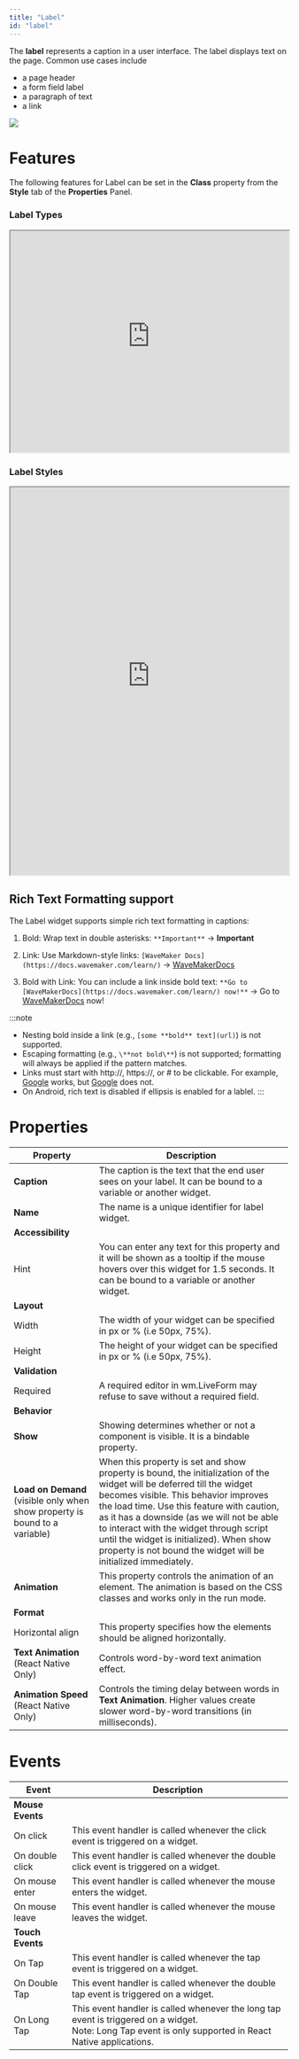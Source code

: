 ```yaml
---
title: "Label"
id: "label"
---
```


The **label** represents a caption in a user interface. The label displays text on the page. Common use cases include

- a page header
- a form field label
- a paragraph of text
- a link

[![](/learn/assets/label_struct.jpg)](/learn/assets/label_struct.jpg)

# Features

The following features for Label can be set in the **Class** property from the **Style** tab of the **Properties** Panel.

### Label Types

<iframe width="100%" height="400" style={{backgroundColor: "snow"}} allowtransparency="true" src="https://apps.wavemakeronline.com/documentation_snippets/#/LabelStyles">Label Types</iframe>

### Label Styles

<iframe width="100%" height="700" style={{backgroundColor: "snow"}} allowtransparency="true" src="https://apps.wavemakeronline.com/documentation_snippets/#/Labels">LabelStyles</iframe>

## Rich Text Formatting support

The Label widget supports simple rich text formatting in captions:

1. Bold: Wrap text in double asterisks: `**Important**` → **Important**

2. Link: Use Markdown-style links: `[WaveMaker Docs](https://docs.wavemaker.com/learn/)` → [WaveMakerDocs](https://docs.wavemaker.com/learn/)

3. Bold with Link: You can include a link inside bold text: `**Go to [WaveMakerDocs](https://docs.wavemaker.com/learn/) now!**` → Go to [WaveMakerDocs](https://docs.wavemaker.com/learn/) now!

:::note
- Nesting bold inside a link (e.g., `[some **bold** text](url)`) is not supported.
- Escaping formatting (e.g., `\**not bold\**`) is not supported; formatting will always be applied if the pattern matches.
- Links must start with http://, https://, or # to be clickable. For example, [Google](https://google.com) works, but [Google](google.com) does not.
- On Android, rich text is disabled if ellipsis is enabled for a lablel.
:::

# Properties

| Property | Description |
| --- | --- |
| **Caption** | The caption is the text that the end user sees on your label. It can be bound to a variable or another widget. |
| **Name** | The name is a unique identifier for label widget. |
| **Accessibility** |
| Hint | You can enter any text for this property and it will be shown as a tooltip if the mouse hovers over this widget for 1.5 seconds. It can be bound to a variable or another widget. |
| **Layout** |
| Width | The width of your widget can be specified in px or % (i.e 50px, 75%). |
| Height | The height of your widget can be specified in px or % (i.e 50px, 75%). |
| **Validation** |
| Required | A required editor in wm.LiveForm may refuse to save without a required field. |
| **Behavior** |
| **Show** | Showing determines whether or not a component is visible. It is a bindable property. |
| **Load on Demand** (visible only when show property is bound to a variable) | When this property is set and show property is bound, the initialization of the widget will be deferred till the widget becomes visible. This behavior improves the load time. Use this feature with caution, as it has a downside (as we will not be able to interact with the widget through script until the widget is initialized). When show property is not bound the widget will be initialized immediately. |
| **Animation** | This property controls the animation of an element. The animation is based on the CSS classes and works only in the run mode. |
| **Format** |
| Horizontal align | This property specifies how the elements should be aligned horizontally. |
| **Text Animation** (React Native Only) | Controls word-by-word text animation effect. |
| **Animation Speed** (React Native Only) | Controls the timing delay between words in **Text Animation**. Higher values create slower word-by-word transitions (in milliseconds). |

# Events

| Event | Description |
| --- | --- |
| **Mouse Events** |
| On click | This event handler is called whenever the click event is triggered on a widget. |
| On double click | This event handler is called whenever the double click event is triggered on a widget. |
| On mouse enter | This event handler is called whenever the mouse enters the widget. |
| On mouse leave | This event handler is called whenever the mouse leaves the widget. |
| **Touch Events** |
| On Tap | This event handler is called whenever the tap event is triggered on a widget. |
| On Double Tap | This event handler is called whenever the double tap event is triggered on a widget. |
| On Long Tap | This event handler is called whenever the long tap event is triggered on a widget. <br/> Note: Long Tap event is only supported in React Native applications.|

